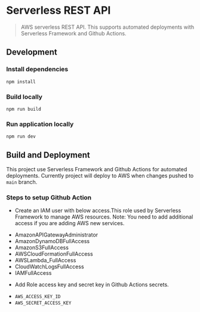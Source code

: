 # Serverless REST API

> AWS serverless REST API. This supports automated deployments with Serverless Framework and Github Actions.

## Development

### Install dependencies

```
npm install
```

### Build locally

```
npm run build
```

### Run application locally

```
npm run dev
```

## Build and Deployment

This project use Serverless Framework and Github Actions for automated deployments. Currently project will deploy to AWS when changes pushed to `main` branch.

### Steps to setup Github Action

- Create an IAM user with below access.This role used by Serverless Framework to manage AWS resources. Note: You need to add additional access if you are adding AWS new services.

* AmazonAPIGatewayAdministrator
* AmazonDynamoDBFullAccess
* AmazonS3FullAccess
* AWSCloudFormationFullAccess
* AWSLambda_FullAccess
* CloudWatchLogsFullAccess
* IAMFullAccess

- Add Role access key and secret key in Github Actions secrets.

* `AWS_ACCESS_KEY_ID` 
* `AWS_SECRET_ACCESS_KEY`

